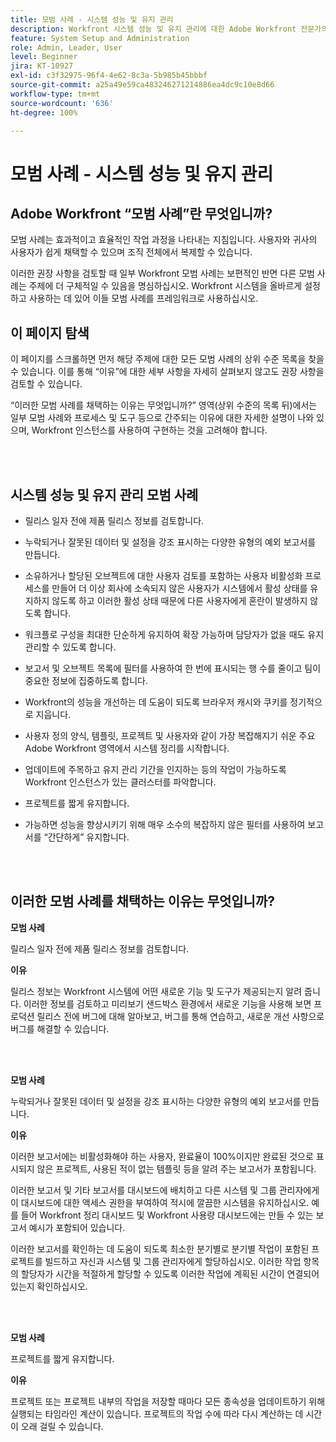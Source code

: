 ```yaml
---
title: 모범 사례 - 시스템 성능 및 유지 관리
description: Workfront 시스템 성능 및 유지 관리에 대한 Adobe Workfront 전문가의 모범 사례 권장 사항을 살펴봅니다.
feature: System Setup and Administration
role: Admin, Leader, User
level: Beginner
jira: KT-10927
exl-id: c3f32975-96f4-4e62-8c3a-5b985b45bbbf
source-git-commit: a25a49e59ca483246271214886ea4dc9c10e8d66
workflow-type: tm+mt
source-wordcount: '636'
ht-degree: 100%

---
```


# 모범 사례 - 시스템 성능 및 유지 관리

## Adobe Workfront “모범 사례”란 무엇입니까?

모범 사례는 효과적이고 효율적인 작업 과정을 나타내는 지침입니다. 사용자와 귀사의 사용자가 쉽게 채택할 수 있으며 조직 전체에서 복제할 수 있습니다.

이러한 권장 사항을 검토할 때 일부 Workfront 모범 사례는 보편적인 반면 다른 모범 사례는 주제에 더 구체적일 수 있음을 명심하십시오. Workfront 시스템을 올바르게 설정하고 사용하는 데 있어 이들 모범 사례를 프레임워크로 사용하십시오.

## 이 페이지 탐색

이 페이지를 스크롤하면 먼저 해당 주제에 대한 모든 모범 사례의 상위 수준 목록을 찾을 수 있습니다. 이를 통해 “이유”에 대한 세부 사항을 자세히 살펴보지 않고도 권장 사항을 검토할 수 있습니다.

“이러한 모범 사례를 채택하는 이유는 무엇입니까?” 영역(상위 수준의 목록 뒤)에서는 일부 모범 사례와 프로세스 및 도구 등으로 간주되는 이유에 대한 자세한 설명이 나와 있으며, Workfront 인스턴스를 사용하여 구현하는 것을 고려해야 합니다.

</br>
</br>

## 시스템 성능 및 유지 관리 모범 사례

* 릴리스 일자 전에 제품 릴리스 정보를 검토합니다.

* 누락되거나 잘못된 데이터 및 설정을 강조 표시하는 다양한 유형의 예외 보고서를 만듭니다.

* 소유하거나 할당된 오브젝트에 대한 사용자 검토를 포함하는 사용자 비활성화 프로세스를 만들어 더 이상 회사에 소속되지 않은 사용자가 시스템에서 활성 상태를 유지하지 않도록 하고 이러한 활성 상태 때문에 다른 사용자에게 혼란이 발생하지 않도록 합니다.

* 워크플로 구성을 최대한 단순하게 유지하여 확장 가능하며 담당자가 없을 때도 유지 관리할 수 있도록 합니다.

* 보고서 및 오브젝트 목록에 필터를 사용하여 한 번에 표시되는 행 수를 줄이고 팀이 중요한 정보에 집중하도록 합니다.

* Workfront의 성능을 개선하는 데 도움이 되도록 브라우저 캐시와 쿠키를 정기적으로 지웁니다.

* 사용자 정의 양식, 템플릿, 프로젝트 및 사용자와 같이 가장 복잡해지기 쉬운 주요 Adobe Workfront 영역에서 시스템 정리를 시작합니다.

* 업데이트에 주목하고 유지 관리 기간을 인지하는 등의 작업이 가능하도록 Workfront 인스턴스가 있는 클러스터를 파악합니다.

* 프로젝트를 짧게 유지합니다.

* 가능하면 성능을 향상시키기 위해 매우 소수의 복잡하지 않은 필터를 사용하여 보고서를 “간단하게” 유지합니다.

</br>
</br>

## 이러한 모범 사례를 채택하는 이유는 무엇입니까?

**모범 사례**

릴리스 일자 전에 제품 릴리스 정보를 검토합니다.



**이유**

릴리스 정보는 Workfront 시스템에 어떤 새로운 기능 및 도구가 제공되는지 알려 줍니다. 이러한 정보를 검토하고 미리보기 샌드박스 환경에서 새로운 기능을 사용해 보면 프로덕션 릴리스 전에 버그에 대해 알아보고, 버그를 통해 연습하고, 새로운 개선 사항으로 버그를 해결할 수 있습니다.

</br>
</br>

**모범 사례**

누락되거나 잘못된 데이터 및 설정을 강조 표시하는 다양한 유형의 예외 보고서를 만듭니다.



**이유**

이러한 보고서에는 비활성화해야 하는 사용자, 완료율이 100%이지만 완료된 것으로 표시되지 않은 프로젝트, 사용된 적이 없는 템플릿 등을 알려 주는 보고서가 포함됩니다.



이러한 보고서 및 기타 보고서를 대시보드에 배치하고 다른 시스템 및 그룹 관리자에게 이 대시보드에 대한 액세스 권한을 부여하여 적시에 깔끔한 시스템을 유지하십시오. 예를 들어 Workfront 정리 대시보드 및 Workfront 사용량 대시보드에는 만들 수 있는 보고서 예시가 포함되어 있습니다.



이러한 보고서를 확인하는 데 도움이 되도록 최소한 분기별로 분기별 작업이 포함된 프로젝트를 빌드하고 자신과 시스템 및 그룹 관리자에게 할당하십시오. 이러한 작업 항목의 할당자가 시간을 적절하게 할당할 수 있도록 이러한 작업에 계획된 시간이 연결되어 있는지 확인하십시오.

</br>
</br>

**모범 사례**

프로젝트를 짧게 유지합니다.



**이유**

프로젝트 또는 프로젝트 내부의 작업을 저장할 때마다 모든 종속성을 업데이트하기 위해 실행되는 타임라인 계산이 있습니다. 프로젝트의 작업 수에 따라 다시 계산하는 데 시간이 오래 걸릴 수 있습니다.
